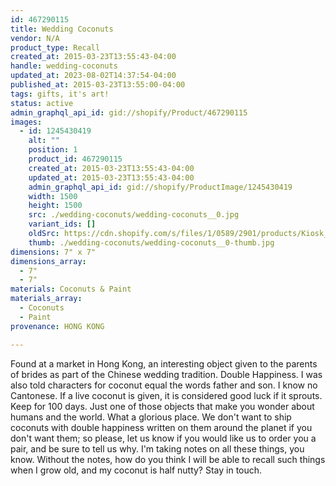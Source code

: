 ```yaml
---
id: 467290115
title: Wedding Coconuts
vendor: N/A
product_type: Recall
created_at: 2015-03-23T13:55:43-04:00
handle: wedding-coconuts
updated_at: 2023-08-02T14:37:54-04:00
published_at: 2015-03-23T13:55:00-04:00
tags: gifts, it's art!
status: active
admin_graphql_api_id: gid://shopify/Product/467290115
images:
  - id: 1245430419
    alt: ""
    position: 1
    product_id: 467290115
    created_at: 2015-03-23T13:55:43-04:00
    updated_at: 2015-03-23T13:55:43-04:00
    admin_graphql_api_id: gid://shopify/ProductImage/1245430419
    width: 1500
    height: 1500
    src: ./wedding-coconuts/wedding-coconuts__0.jpg
    variant_ids: []
    oldSrc: https://cdn.shopify.com/s/files/1/0589/2901/products/Kiosk_2014_09_490.jpeg?v=1427133343
    thumb: ./wedding-coconuts/wedding-coconuts__0-thumb.jpg
dimensions: 7" x 7"
dimensions_array:
  - 7"
  - 7"
materials: Coconuts & Paint
materials_array:
  - Coconuts
  - Paint
provenance: HONG KONG

---
```


Found at a market in Hong Kong, an interesting object given to the parents of brides as part of the Chinese wedding tradition. Double Happiness. I was also told characters for coconut equal the words father and son. I know no Cantonese. If a live coconut is given, it is considered good luck if it sprouts. Keep for 100 days. Just one of those objects that make you wonder about humans and the world. What a glorious place. We don't want to ship coconuts with double happiness written on them around the planet if you don't want them; so please, let us know if you would like us to order you a pair, and be sure to tell us why. I'm taking notes on all these things, you know. Without the notes, how do you think I will be able to recall such things when I grow old, and my coconut is half nutty? Stay in touch.